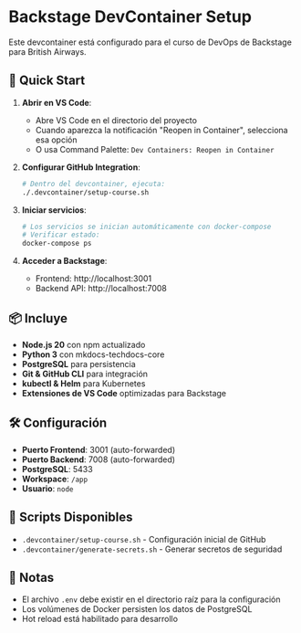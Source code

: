 # Backstage DevContainer Setup

Este devcontainer está configurado para el curso de DevOps de Backstage para British Airways.

## 🚀 Quick Start

1. **Abrir en VS Code**:

   - Abre VS Code en el directorio del proyecto
   - Cuando aparezca la notificación "Reopen in Container", selecciona esa opción
   - O usa Command Palette: `Dev Containers: Reopen in Container`

2. **Configurar GitHub Integration**:

   ```bash
   # Dentro del devcontainer, ejecuta:
   ./.devcontainer/setup-course.sh
   ```

3. **Iniciar servicios**:

   ```bash
   # Los servicios se inician automáticamente con docker-compose
   # Verificar estado:
   docker-compose ps
   ```

4. **Acceder a Backstage**:
   - Frontend: http://localhost:3001
   - Backend API: http://localhost:7008

## 📦 Incluye

- **Node.js 20** con npm actualizado
- **Python 3** con mkdocs-techdocs-core
- **PostgreSQL** para persistencia
- **Git & GitHub CLI** para integración
- **kubectl & Helm** para Kubernetes
- **Extensiones de VS Code** optimizadas para Backstage

## 🛠️ Configuración

- **Puerto Frontend**: 3001 (auto-forwarded)
- **Puerto Backend**: 7008 (auto-forwarded)
- **PostgreSQL**: 5433
- **Workspace**: `/app`
- **Usuario**: `node`

## 🔧 Scripts Disponibles

- `.devcontainer/setup-course.sh` - Configuración inicial de GitHub
- `.devcontainer/generate-secrets.sh` - Generar secretos de seguridad

## 📝 Notas

- El archivo `.env` debe existir en el directorio raíz para la configuración
- Los volúmenes de Docker persisten los datos de PostgreSQL
- Hot reload está habilitado para desarrollo
